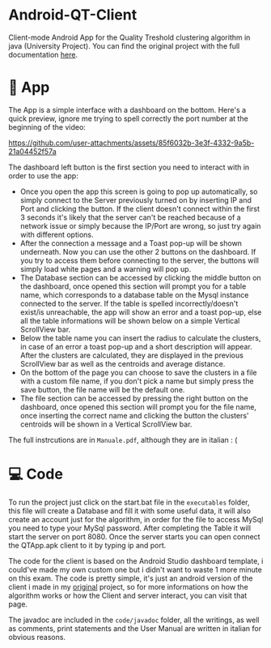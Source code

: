 # Android-QT-Client
Client-mode Android App for the Quality Treshold clustering algorithm in java (University Project). You can find the original project with the full documentation [here](https://github.com/Hue-Jhan/Quality-Treshold-clustering).

# 📱 App

The App is a simple interface with a dashboard on the bottom. Here's a quick preview, ignore me trying to spell correctly the port number at the beginning of the video:


https://github.com/user-attachments/assets/85f6032b-3e3f-4332-9a5b-21a04452f57a



The dashboard left button is the first section you need to interact with in order to use the app:
- Once you open the app this screen is going to pop up automatically, so simply connect to the Server previously turned on by inserting IP and Port and clicking the button. If the client doesn't connect within the first 3 seconds it's likely that the server can't be reached because of a network issue or simply because the IP/Port are wrong, so just try again with different options.
- After the connection a message and a Toast pop-up will be shown underneath. Now you can use the other 2 buttons on the dashboard. If you try to access them before connecting to the server, the buttons will simply load white pages and a warning will pop up.
- The Database section can be accessed by clicking the middle button on the dashboard, once opened this section will prompt you for a table name, which corresponds to a database table on the Mysql instance connected to the server. If the table is spelled incorrectly/doesn't exist/is unreachable, the app will show an error and a toast pop-up, else all the table informations will be shown below on a simple Vertical ScrollView bar.
- Below the table name you can insert the radius to calculate the clusters, in case of an error a toast pop-up and a short description will appear. After the clusters are calculated, they are displayed in the previous ScrollView bar as well as the centroids and average distance.
- On the bottom of the page you can choose to save the clusters in a file with a custom file name, if you don't pick a name but simply press the save button, the file name will be the default one.
- The file section can be accessed by pressing the right button on the dashboard, once opened this section will prompt you for the file name, once inserting the correct name and clicking the button the clusters' centroids will be shown in a Vertical ScrollView bar.

The full instrcutions are in ```Manuale.pdf```, although they are in italian : (


# 💻 Code

To run the project just click on the start.bat file in the ```executables``` folder, this file will create a Database and fill it with some useful data, it will also create an account just for the algorithm, in order for the file to access MySql you need to type your MySql password. After completing the Table it will start the server on port 8080. Once the server starts you can open connect the QTApp.apk client to it by typing ip and port.

The code for the client is based on the Android Studio dashboard template, i could've made my own custom one but i didn't want to waste 1 more minute on this exam. The code is pretty simple, it's just an android version of the client i made in my [original](https://github.com/Hue-Jhan/Quality-Treshold-clustering) project, so for more informations on how the algorithm works or how the Client and server interact, you can visit that page.

The javadoc are included in the ```code/javadoc``` folder, all the writings, as well as comments, print statements and the User Manual are written in italian for obvious reasons.

